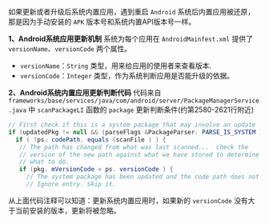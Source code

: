 如果更新或者升级后系统内置应用，遇到重启 `Android` 系统后内置应用被还原，那是因为手动安装的 `APK` 版本号和系统内置API版本号一样。

**1、Android系统应用更新机制**
系统为每个应用在 `AndroidMainfest.xml` 提供了 `versionName`、`versionCode` 两个属性。

+ `versionName`：`String` 类型，用来给应用的使用者来查看版本.
+ `versionCode`：`Integer` 类型，作为系统判断应用是否能升级的依据。

**2、Android系统内置应用更新判断代码**
代码来自`frameworks/base/services/java/com/android/server/PackageManagerService.java` 中 `scanPackageLI` 函数的 `package` 更新判断条件(约第2580-2621行附近)

```java
// First check if this is a system package that may involve an update
if (updatedPkg != null && (parseFlags &PackageParser. PARSE_IS_SYSTEM ) != 0 ) {
  if ( !ps. codePath. equals (scanFile ) ) {
   // The path has changed from what was last scanned...  check the
   // version of the new path against what we have stored to determine
   // what to do.
   if (pkg. mVersionCode < ps. versionCode ) {
     // The system package has been updated and the code path does not match
     // Ignore entry. Skip it.
```

从上面代码注释可以知道：更新系统内置应用时，如果新的 `versionCode` 没有大于当前安装的版本，更新将被忽略。

